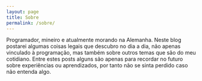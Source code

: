 ```yaml
---
layout: page
title: Sobre
permalink: /sobre/
---
```


Programador, mineiro e atualmente morando na Alemanha. Neste blog postarei algumas coisas legais que descubro no dia a dia, não apenas vinculado à programação, mas também sobre outros temas que são do meu cotidiano. Entre estes posts alguns são apenas para recordar no futuro sobre experiências ou aprendizados, por tanto não se sinta perdido caso não entenda algo.
